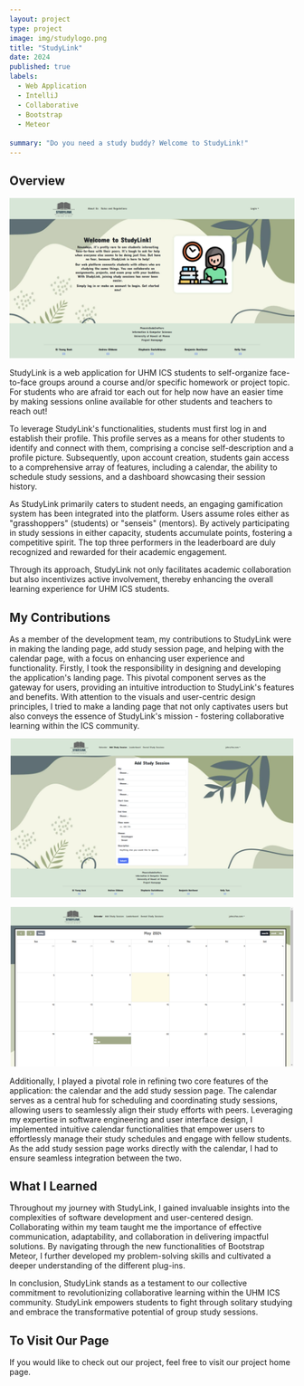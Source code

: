 ```yaml
---
layout: project
type: project
image: img/studylogo.png
title: "StudyLink"
date: 2024
published: true
labels: 
  - Web Application
  - IntelliJ
  - Collaborative
  - Bootstrap
  - Meteor
    
summary: "Do you need a study buddy? Welcome to StudyLink!"
---
```


## Overview

<p align="center">
<img width="600" class="img-fluid" src="../img/LandingPage.png">
</p>

StudyLink is a web application for UHM ICS students to self-organize face-to-face groups around a course and/or specific homework or project topic. For students who are afraid tor each out for help now have an easier time by making sessions online available for other students and teachers to reach out!

To leverage StudyLink's functionalities, students must first log in and establish their profile. This profile serves as a means for other students to identify and connect with them, comprising a concise self-description and a profile picture. Subsequently, upon account creation, students gain access to a comprehensive array of features, including a calendar, the ability to schedule study sessions, and a dashboard showcasing their session history.

As StudyLink primarily caters to student needs, an engaging gamification system has been integrated into the platform. Users assume roles either as "grasshoppers" (students) or "senseis" (mentors). By actively participating in study sessions in either capacity, students accumulate points, fostering a competitive spirit. The top three performers in the leaderboard are duly recognized and rewarded for their academic engagement.

Through its approach, StudyLink not only facilitates academic collaboration but also incentivizes active involvement, thereby enhancing the overall learning experience for UHM ICS students.

## My Contributions 
 
As a member of the development team, my contributions to StudyLink were in making the landing page, add study session page, and helping with the calendar page, with a focus on enhancing user experience and functionality. Firstly, I took the responsibility in designing and developing the application's landing page. This pivotal component serves as the gateway for users, providing an intuitive introduction to StudyLink's features and benefits. With attention to the visuals and user-centric design principles, I tried to make a landing page that not only captivates users but also conveys the essence of StudyLink's mission - fostering collaborative learning within the ICS community.

<p align="center"><img width="500" class="img-fluid" src="../img/AddStudySessionPage.png"></p>
<p align="center"><img width="500" class="img-fluid" src="../img/CalendarPage.png"></p>

Additionally, I played a pivotal role in refining two core features of the application: the calendar and the add study session page. The calendar serves as a central hub for scheduling and coordinating study sessions, allowing users to seamlessly align their study efforts with peers. Leveraging my expertise in software engineering and user interface design, I implemented intuitive calendar functionalities that empower users to effortlessly manage their study schedules and engage with fellow students. As the add study session page works directly with the calendar, I had to ensure seamless integration between the two.

## What I Learned

Throughout my journey with StudyLink, I gained invaluable insights into the complexities of software development and user-centered design. Collaborating within my team taught me the importance of effective communication, adaptability, and collaboration in delivering impactful solutions. By navigating through the new functionalities of Bootstrap Meteor, I further developed my problem-solving skills and cultivated a deeper understanding of the different plug-ins.

In conclusion, StudyLink stands as a testament to our collective commitment to revolutionizing collaborative learning within the UHM ICS community. StudyLink empowers students to fight through solitary studying and embrace the transformative potential of group study sessions.

## To Visit Our Page

If you would like to check out our project, feel free to visit our project home page.
